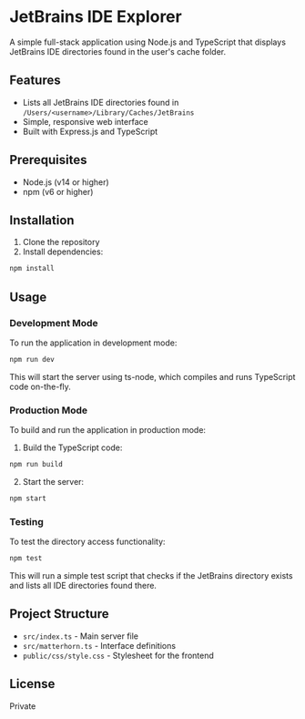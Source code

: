 # JetBrains IDE Explorer

A simple full-stack application using Node.js and TypeScript that displays JetBrains IDE directories found in the user's cache folder.

## Features

- Lists all JetBrains IDE directories found in `/Users/<username>/Library/Caches/JetBrains`
- Simple, responsive web interface
- Built with Express.js and TypeScript

## Prerequisites

- Node.js (v14 or higher)
- npm (v6 or higher)

## Installation

1. Clone the repository
2. Install dependencies:

```bash
npm install
```

## Usage

### Development Mode

To run the application in development mode:

```bash
npm run dev
```

This will start the server using ts-node, which compiles and runs TypeScript code on-the-fly.

### Production Mode

To build and run the application in production mode:

1. Build the TypeScript code:

```bash
npm run build
```

2. Start the server:

```bash
npm start
```

### Testing

To test the directory access functionality:

```bash
npm test
```

This will run a simple test script that checks if the JetBrains directory exists and lists all IDE directories found there.

## Project Structure

- `src/index.ts` - Main server file
- `src/matterhorn.ts` - Interface definitions
- `public/css/style.css` - Stylesheet for the frontend

## License

Private
